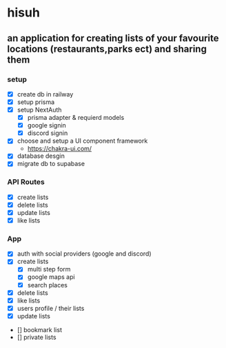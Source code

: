 # hisuh

## an application for creating lists of your favourite locations (restaurants,parks ect) and sharing them

### setup

- [x] create db in railway
- [x] setup prisma
- [x] setup NextAuth
  - [x] prisma adapter & requierd models
  - [x] google signin
  - [x] discord signin
- [x] choose and setup a UI component framework
  - https://chakra-ui.com/
- [x] database desgin
- [x] migrate db to supabase

### API Routes

- [x] create lists
- [x] delete lists
- [x] update lists
- [x] like lists

### App

- [x] auth with social providers (google and discord)
- [x] create lists
  - [x] multi step form
  - [x] google maps api
  - [x] search places
- [x] delete lists
- [x] like lists
- [x] users profile / their lists
- [x] update lists
- [] bookmark list
- [] private lists
